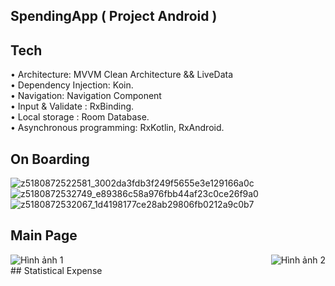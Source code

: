 ## SpendingApp ( Project Android )
## Tech
• Architecture: MVVM Clean Architecture && LiveData <br>
• Dependency Injection: Koin. <br>
• Navigation: Navigation Component <br>
• Input & Validate : RxBinding. <br>
• Local storage : Room Database. <br>
• Asynchronous programming: RxKotlin, RxAndroid. 

## On Boarding
![z5180872522581_3002da3fdb3f249f5655e3e129166a0c](https://github.com/dinhthi1440/traffic-sign-recognition-Group5/assets/108991843/00edc8fb-4afe-4b3d-a4cc-28df2d90b519)
![z5180872532749_e89386c58a976fbb44af23c0ce26f9a0](https://github.com/dinhthi1440/traffic-sign-recognition-Group5/assets/108991843/1731806e-b386-4a3a-a8db-dab02cb486cf)
![z5180872532067_1d4198177ce28ab29806fb0212a9c0b7](https://github.com/dinhthi1440/traffic-sign-recognition-Group5/assets/108991843/0fd0236f-16e9-4ec6-a33c-fdc713e2229a)
## Main Page
<div style="display: flex; justify-content: space-between;">
    <img src="https://github.com/dinhthi1440/traffic-sign-recognition-Group5/assets/108991843/1731806e-b386-4a3a-a8db-dab02cb486cf" alt="Hình ảnh 1">
    <img src="https://github.com/dinhthi1440/traffic-sign-recognition-Group5/assets/108991843/0fd0236f-16e9-4ec6-a33c-fdc713e2229a" alt="Hình ảnh 2">
</div>
## Statistical Expense 
